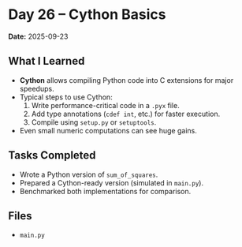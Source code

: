 # Day 26 – Cython Basics

**Date:** 2025-09-23  

## What I Learned
- **Cython** allows compiling Python code into C extensions for major speedups.
- Typical steps to use Cython:
  1. Write performance-critical code in a `.pyx` file.
  2. Add type annotations (`cdef int`, etc.) for faster execution.
  3. Compile using `setup.py` or `setuptools`.
- Even small numeric computations can see huge gains.

## Tasks Completed
- Wrote a Python version of `sum_of_squares`.
- Prepared a Cython-ready version (simulated in `main.py`).
- Benchmarked both implementations for comparison.

## Files
- `main.py`
